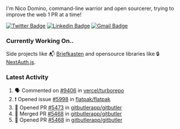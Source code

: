 
I'm Nico Domino, command-line warrior and open sourcerer, trying to improve the web 1 PR at a time!

[![Twitter Badge](https://img.shields.io/badge/-@ndom91-1ca0f1?style=flat-square&labelColor=1ca0f1&logo=twitter&logoColor=white&link=https://twitter.com/ndom91)](https://twitter.com/ndom91) [![Linkedin Badge](https://img.shields.io/badge/-ndom91-blue?style=flat-square&logo=Linkedin&logoColor=white&link=https://www.linkedin.com/in/ndom91/)](https://www.linkedin.com/in/ndom91/) [![Gmail Badge](https://img.shields.io/badge/-yo@ndo.dev-c14438?style=flat-square&logo=mail.ru&logoColor=white&link=mailto:yo@ndo.dev)](mailto:yo@ndo.dev)

### Currently Working On..

Side projects like 📬 [Briefkasten](https://briefkastenhq.com) and opensource libraries like 🔒 [NextAuth.js](https://github.com/nextauthjs/next-auth).

<!--START_SECTION_PROFILE_VIEWS:readme-info-->
<!--END_SECTION_PROFILE_VIEWS:readme-info-->

<!--START_SECTION_DAILY_COMMIT:readme-info-->
<!--END_SECTION_DAILY_COMMIT:readme-info-->

<!--START_SECTION_WEEKLY_COMMIT:readme-info-->
<!--END_SECTION_WEEKLY_COMMIT:readme-info-->

### Latest Activity

<!--START_SECTION:activity-->
1. 🗣 Commented on [#9406](https://github.com/vercel/turborepo/pull/9406#issuecomment-2464244135) in [vercel/turborepo](https://github.com/vercel/turborepo)
2. ❗ Opened issue [#5998](https://github.com/flatpak/flatpak/issues/5998) in [flatpak/flatpak](https://github.com/flatpak/flatpak)
3. 💪 Opened PR [#5473](https://github.com/gitbutlerapp/gitbutler/pull/5473) in [gitbutlerapp/gitbutler](https://github.com/gitbutlerapp/gitbutler)
4. 🎉 Merged PR [#5468](https://github.com/gitbutlerapp/gitbutler/pull/5468) in [gitbutlerapp/gitbutler](https://github.com/gitbutlerapp/gitbutler)
5. 💪 Opened PR [#5468](https://github.com/gitbutlerapp/gitbutler/pull/5468) in [gitbutlerapp/gitbutler](https://github.com/gitbutlerapp/gitbutler)
<!--END_SECTION:activity-->
